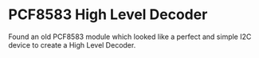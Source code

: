 # PCF8583 High Level Decoder

Found an old PCF8583 module which looked like a perfect
and simple I2C device to create a High Level Decoder.
